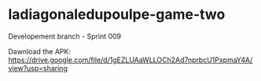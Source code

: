 # ladiagonaledupoulpe-game-two
Developement branch - Sprint 009

Dawnload the APK: https://drive.google.com/file/d/1gEZLUAaWLLOCh2Ad7nprbcU1PxpmaY4A/view?usp=sharing